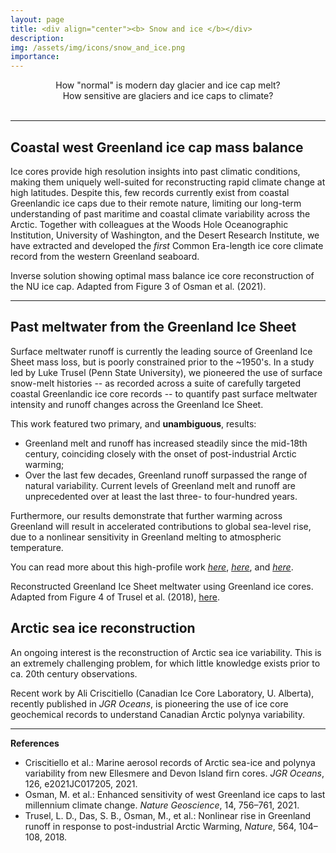 ```yaml
---
layout: page
title: <div align="center"><b> Snow and ice </b></div>
description:
img: /assets/img/icons/snow_and_ice.png
importance:
---
```

<div align="center"><it> How "normal" is modern day glacier and ice cap melt? <br> How sensitive are glaciers and ice caps to climate? </it></div>
<br>

***

## Coastal west Greenland ice cap mass balance

Ice cores provide high resolution insights into past climatic conditions, making them uniquely well-suited for reconstructing rapid climate change at high latitudes. Despite this, few records currently exist from coastal Greenlandic ice caps due to their remote nature, limiting our long-term understanding of past maritime and coastal climate variability across the Arctic. Together with colleagues at the Woods Hole Oceanographic Institution, University of Washington, and the Desert Research Institute, we have extracted and developed the *first* Common Era-length ice core climate record from the western Greenland seaboard.

<!-- Through application of a unique, glacier-flow inversion methodology paired to high-precision geochemical measurements, we used this record to reconstruct past changes in ice cap accumulation with a high degree of accuracy. -->

<!-- First, we find strong evidence of abrupt and previously unknown hydroclimatic changes in west Greenland during the last millennium.  These changes illuminate both an enhanced sensitivity in coastal Greenlandic ice caps to past climatic forcing, while differing significantly from coeval high-elevation, interior Greenland ice core records that have previously been invoked in the interpretation of coastal climate conditions.  Further, we demonstrate a robust positive association between coastal west Greenland glacier growth and regional temperature variability during the last millennium, contrasting the strongly negative relationship observed across most Greenland glaciers today and predicted under future warming scenarios.   -->

<div class="row justify-content-sm-center">
    <div class="col-sm mt-3 mt-md-0">
        <img class="img-fluid rounded z-depth-1" src="{{ '/assets/img/projects/NU_web.png' | relative_url }}" alt="" title="NU ice core inversion"/>
    </div>
</div>
<div class="caption">
      Inverse solution showing optimal mass balance ice core reconstruction of the NU ice cap. Adapted from Figure 3 of Osman et al. (2021).
</div>

***

## Past meltwater from the Greenland Ice Sheet

Surface meltwater runoff is currently the leading source of Greenland Ice Sheet mass loss, but is poorly constrained prior to the ~1950's. In a study led by Luke Trusel (Penn State University), we pioneered the use of surface snow-melt histories -- as recorded across a suite of carefully targeted coastal Greenlandic ice core records -- to quantify past surface meltwater intensity and runoff changes across the Greenland Ice Sheet.  

This work featured two primary, and **unambiguous**, results:
* Greenland melt and runoff has increased steadily since the mid-18th century, coinciding closely with the onset of post-industrial
Arctic warming;
* Over the last few decades, Greenland runoff surpassed the range of natural variability.  Current levels of Greenland melt and runoff are unprecedented over at least the last three- to four-hundred years.

Furthermore, our results demonstrate that further warming across Greenland will result in accelerated contributions to global sea-level rise, due to a nonlinear sensitivity in Greenland melting to atmospheric temperature.  

You can read more about this high-profile work <i><a href="https://www.nytimes.com/2019/01/21/climate/greenland-ice.html" target="_blank">here</a></i>, <i><a href="https://www.nationalgeographic.com/environment/article/greenland-ice-sheet-is-melting-faster-than-in-the-last-350-years" target="_blank">here</a></i>, and <i><a href="https://www.whoi.edu/press-room/news-release/greenland-ice-sheet-melt-off-the-charts-compared-with-past-four-centuries" target="_blank">here</a></i>.

<div class="row justify-content-sm-center">
    <div class="col-sm mt-3 mt-md-0">
        <img class="img-fluid rounded z-depth-1" src="{{ '/assets/img/projects/trusel_rec.png' | relative_url }}" alt="" title="Trusel GrIS meltwater reconstruction"/>
    </div>
</div>
<div class="caption">
    Reconstructed Greenland Ice Sheet meltwater using Greenland ice cores.  Adapted from Figure 4 of Trusel et al. (2018), <a href="https://www.nature.com/articles/s41586-018-0752-4" target="_blank">here</a>.
</div>

## Arctic sea ice reconstruction

An ongoing interest is the reconstruction of Arctic sea ice variability.  This is an extremely challenging problem, for which little knowledge exists prior to ca. 20th century observations.  

Recent work by Ali Criscitiello (Canadian Ice Core Laboratory, U. Alberta), recently published in *JGR Oceans*, is pioneering the use of ice core geochemical records to understand Canadian Arctic polynya variability.  

***

**References**

* Criscitiello et al.: Marine aerosol records of Arctic sea-ice and polynya variability from new Ellesmere and Devon Island firn cores. *JGR Oceans*, 126, e2021JC017205, 2021.
* Osman, M. et al.: Enhanced sensitivity of west Greenland ice caps to last millennium climate change. *Nature Geoscience*, 14, 756–761, 2021.
* Trusel, L. D., Das, S. B., Osman, M., et al.: Nonlinear rise in Greenland runoff in response to post-industrial Arctic Warming, *Nature*, 564, 104–108, 2018.
